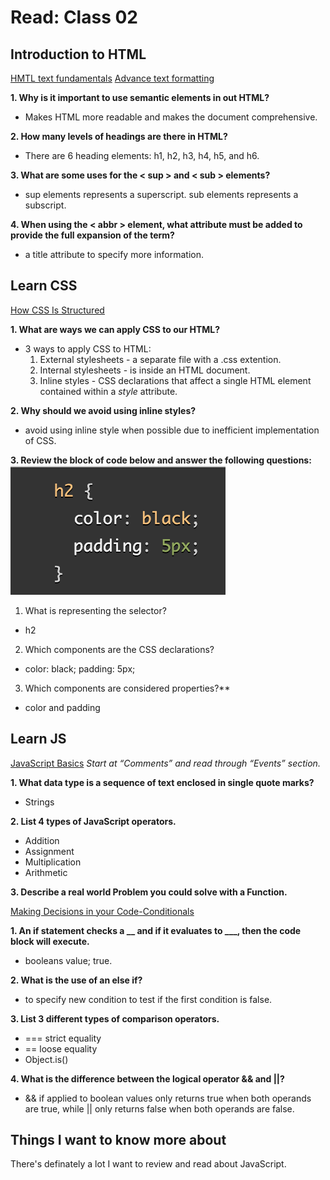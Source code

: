 # Read: Class 02

## Introduction to HTML

[HMTL text fundamentals](https://developer.mozilla.org/en-US/docs/Learn/HTML/Introduction_to_HTML/HTML_text_fundamentals)
[Advance text formatting](https://developer.mozilla.org/en-US/docs/Learn/HTML/Introduction_to_HTML/Advanced_text_formatting)

**1. Why is it important to use semantic elements in out HTML?**

- Makes HTML more readable and makes the document comprehensive.

**2. How many levels of headings are there in HTML?**

- There are 6 heading elements: h1, h2, h3, h4, h5, and h6. 

**3. What are some uses for the < sup > and < sub > elements?**

- sup elements represents a superscript. sub elements represents a subscript.

**4. When using the < abbr > element, what attribute must be added to provide the full expansion of the term?**

- a title attribute to specify more information.

## Learn CSS
[How CSS Is Structured](https://developer.mozilla.org/en-US/docs/Learn/CSS/First_steps/How_CSS_is_structured)

**1. What are ways we can apply CSS to our HTML?**

- 3 ways to apply CSS to HTML:
    1. External stylesheets - a separate file with a .css extention.
    2. Internal stylesheets - is inside an HTML document.
    3. Inline styles - CSS declarations that affect a single HTML element contained within a *style* attribute.

**2. Why should we avoid using inline styles?**

- avoid using inline style when possible due to inefficient implementation of CSS.

**3. Review the block of code below and answer the following questions:**
![codeimg](css3.png)

1. What is representing the selector?

- h2

2. Which components are the CSS declarations?

- color: black; padding: 5px;

3. Which components are considered properties?**

- color and padding

## Learn JS

[JavaScript Basics](https://developer.mozilla.org/en-US/docs/Learn/Getting_started_with_the_web/JavaScript_basics) *Start at “Comments” and read through “Events” section.*

**1. What data type is a sequence of text enclosed in single quote marks?**

- Strings

**2. List 4 types of JavaScript operators.**

- Addition
- Assignment
- Multiplication
- Arithmetic

**3. Describe a real world Problem you could solve with a Function.**

[Making Decisions in your Code-Conditionals](https://developer.mozilla.org/en-US/docs/Learn/JavaScript/Building_blocks/conditionals)

**1. An if statement checks a __ and if it evaluates to ___, then the code block will execute.**

- booleans value; true.

**2. What is the use of an else if?**

- to specify new condition to test if the first condition is false.

**3. List 3 different types of comparison operators.**

- === strict equality
- == loose equality
- Object.is()

**4. What is the difference between the logical operator && and ||?**

- && if applied to boolean values only returns true when both operands are true, while || only returns false when both operands are false.

## Things I want to know more about

There's definately a lot I want to review and read about JavaScript.